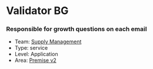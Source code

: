 # Validator BG
### Responsible for growth questions on each email
* Team: [Supply Management](../teams/supply.md)
* Type: service
* Level: Application
* Area: [Premise v2](areas/v2.png)
